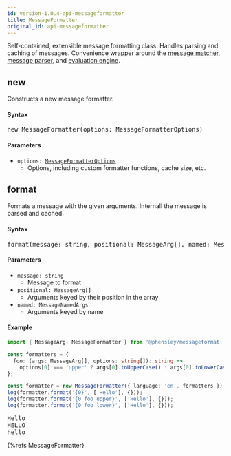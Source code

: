 ```yaml
---
id: version-1.0.4-api-messageformatter
title: MessageFormatter
original_id: api-messageformatter
---
```


Self-contained, extensible message formatting class. Handles parsing and caching of messages. Convenience wrapper around the [message matcher](api-buildmessagematcher), [message parser](api-parsemessagepattern), and [evaluation engine](api-messageengine).

## new

Constructs a new message formatter.

#### Syntax

<pre class="syntax">
new MessageFormatter(options: MessageFormatterOptions)
</pre>

#### Parameters

  - <code class="def">options: <span>[MessageFormatterOptions](api-messageformatteroptions)</span></code>
    - Options, including custom formatter functions, cache size, etc.

## format

Formats a message with the given arguments. Internall the message is parsed and cached.

#### Syntax

<pre class="syntax">
format(message: string, positional: MessageArg[], named: MessageNamedArgs): string
</pre>

#### Parameters
  - <code class="def">message: <span>string</span></code>
    - Message to format
  - <code class="def">positional: <span>MessageArg[]</span></code>
    - Arguments keyed by their position in the array
  - <code class="def">named: <span>MessageNamedArgs</span></code>
    - Arguments keyed by name

#### Example

```typescript
import { MessageArg, MessageFormatter } from '@phensley/messageformat';

const formatters = {
  foo: (args: MessageArg[], options: string[]): string =>
    options[0] === 'upper' ? args[0].toUpperCase() : args[0].toLowerCase()
};

const formatter = new MessageFormatter({ language: 'en', formatters });
log(formatter.format('{0}', ['Hello'], {}));
log(formatter.format('{0 foo upper}', ['Hello'], {}));
log(formatter.format('{0 foo lower}', ['Hello'], {}));
```
<pre class="output">
Hello
HELLO
hello
</pre>

{%refs MessageFormatter}
